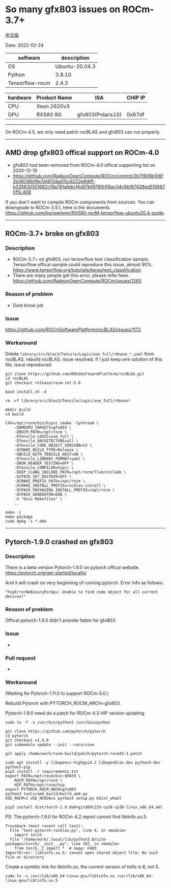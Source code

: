 
# So many gfx803 issues on ROCm-3.7+

[中文版](README_zh_CN.md)

Date: 2022-02-24

|software       |description   |
|---------------|--------------|
|OS             |Ubuntu-20.04.3|
|Python         |3.8.10        |
|Tensorflow-rocm|2.4.3         |

|hardware|Product Name|ISA              |CHIP IP|
|--------|------------|-----------------|-------|
|CPU     |Xeon 2620v3 |                 |       |
|GPU     |RX580 8G    |gfx803(Polaris10)|0x67df |

---

On ROCm-4.5, we only need patch rocBLAS and gfx803 can run properly.

---

## AMD drop gfx803 offical support on ROCm-4.0

* gfx803 had been removed from ROCm-4.0 offical supporting list on 2020-12-19
* <https://github.com/RadeonOpenCompute/ROCm/commit/2b7f806b106f2b19036bf8e7af4f3dad7bc6222e#diff-b335630551682c19a781afebcf4d07bf978fb1f8ac04c6bf87428ed5106870f5L408>

If you don't want to compile ROCm components from sources.
You can downgrade to ROCm-3.5.1, here is the documents <https://github.com/boriswinner/RX580-rocM-tensorflow-ubuntu20.4-guide>.

---

## ROCm-3.7+ broke on gfx803

### Description

* ROCm-3.7+ on gfx803, run tensorflow text classification sample. Tensorflow offical sample could reproduce this issue, almost 90%. <https://www.tensorflow.org/tutorials/keras/text_classification>
* There are many people get this error, please refer here : <https://github.com/RadeonOpenCompute/ROCm/issues/1265>

### Reason of problem

* Dont know yet

### Issue

<https://github.com/ROCmSoftwarePlatform/rocBLAS/issues/1172>

### Workaround

Delete `library/src/blas3/Tensile/Logic/asm_full/r9nano_*.yaml` from rocBLAS, rebuild rocBLAS, issue resolved. If I just keep one solution of this file, issue reproduced.

```
git clone https://github.com/ROCmSoftwarePlatform/rocBLAS.git
cd rocBLAS
git checkout release/rocm-rel-5.0

bash install.sh -d

rm -rf library/src/blas3/Tensile/Logic/asm_full/r9nano*

mkdir build
cd build

CXX=/opt/rocm/bin/hipcc cmake -lpthread \
    -DAMDGPU_TARGETS=gfx803 \
    -DROCM_PATH=/opt/rocm \
    -DTensile_LOGIC=asm_full \
    -DTensile_ARCHITECTURE=all \
    -DTensile_CODE_OBJECT_VERSION=V3 \
    -DCMAKE_BUILD_TYPE=Release \
    -DBUILD_WITH_TENSILE_HOST=ON \
    -DTensile_LIBRARY_FORMAT=yaml \
    -DRUN_HEADER_TESTING=OFF \
    -DTensile_COMPILER=hipcc \
    -DHIP_CLANG_INCLUDE_PATH=/opt/rocm/llvm/include \
    -DCPACK_SET_DESTDIR=OFF \
    -DCMAKE_PREFIX_PATH=/opt/rocm \
    -DCMAKE_INSTALL_PREFIX=rocblas-install \
    -DCPACK_PACKAGING_INSTALL_PREFIX=/opt/rocm \
    -DCPACK_GENERATOR=DEB \
    -G "Unix Makefiles" \
    ..

make -j
make package
sudo dpkg -i *.deb

```

---

## Pytorch-1.9.0 crashed on gfx803

### Description

There is a beta version Pytorch-1.9.0 on pytorch offical website. 
<https://pytorch.org/get-started/locally/>

And it will crash on very beginning of running pytorch.
Error info as follows:

```
"hipErrorNoBinaryForGpu: Unable to find code object for all current devices!"

```

### Reason of problem

Offical pytorch-1.9.0 didn't provide fatbin for gfx803.

### Issue

-

### Pull request

-

### Workaround

(Waiting for Pytorch-1.11.0 to support ROCm-5.0.)

Rebuild Pytorch with PYTORCH_ROCM_ARCH=gfx803.

Pytorch-1.9.0 need do a patch for ROCm-4.3 HIP version updating.

```
sudo ln -f -s /usr/bin/python3 /usr/bin/python

git clone https://github.com/pytorch/pytorch
cd pytorch
git checkout v1.9.0
git submodule update --init --recursive

git apply /home/work/rocm-build/patch/pytorch-rocm43-1.patch

sudo apt install -y libopencv-highgui4.2 libopenblas-dev python3-dev python3-pip
pip3 install -r requirements.txt
export PATH=/opt/rocm/bin:$PATH \
    ROCM_PATH=/opt/rocm \
    HIP_PATH=/opt/rocm/hip 
export PYTORCH_ROCM_ARCH=gfx803
python3 tools/amd_build/build_amd.py
USE_ROCM=1 USE_NINJA=1 python3 setup.py bdist_wheel

pip3 install dist/torch-1.9.0a0+gitd69c22d-cp38-cp38-linux_x86_64.whl

```

PS: The pytorch-1.9.0 for ROCm-4.2 report cannot find libtinfo.so.5.

```
Traceback (most recent call last):
  File "test-pytorch-rocblas.py", line 4, in <module>
    import torch
  File "/home/work/.local/lib/python3.8/site-packages/torch/__init__.py", line 197, in <module>
    from torch._C import *  # noqa: F403
ImportError: libtinfo.so.5: cannot open shared object file: No such file or directory

```

Create a symblic link for libtinfo.so, the current version of tinfo is 6, not 5.

```
sudo ln -s /usr/lib/x86_64-linux-gnu/libtinfo.so /usr/lib/x86_64-linux-gnu/libtinfo.so.5

```

